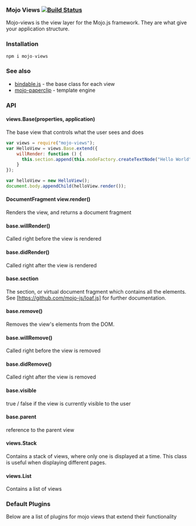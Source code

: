 ### Mojo Views [![Build Status](https://travis-ci.org/classdojo/mojo-views.svg)](https://travis-ci.org/classdojo/mojo-views)

Mojo-views is the view layer for the Mojo.js framework. They are what give your application structure. 

### Installation

```javascript
npm i mojo-views
```

### See also

- [bindable.js](https://github.com/classdojo/bindable.js) - the base class for each view
- [mojo-paperclip](/mojo-js/mojo-paperclip) - template engine

### API

#### views.Base(properties, application)

The base view that controls what the user sees and does

```javascript
var views = require("mojo-views");
var HelloView = views.Base.extend({
    willRender: function () {
      this.section.append(this.nodeFactory.createTextNode("Hello World"));
    }
});

var helloView = new HelloView();
document.body.appendChild(helloView.render());
```

#### DocumentFragment view.render()

Renders the view, and returns a document fragment

#### base.willRender()

Called right before the view is rendered

#### base.didRender()

Called right after the view is rendered

#### base.section

The section, or virtual document fragment which contains all the elements. See [https://github.com/mojo-js/loaf.js] for further documentation.

#### base.remove()

Removes the view's elements from the DOM.

#### base.willRemove()

Called right before the view is removed

#### base.didRemove()

Called right after the view is removed

#### base.visible

true / false if the view is currently visible to the user

#### base.parent

reference to the parent view

#### views.Stack

Contains a stack of views, where only one is displayed at a time. This class is useful
when displaying different pages.

#### views.List

Contains a list of views


### Default Plugins

Below are a list of plugins for mojo views that extend their functionality

#### 